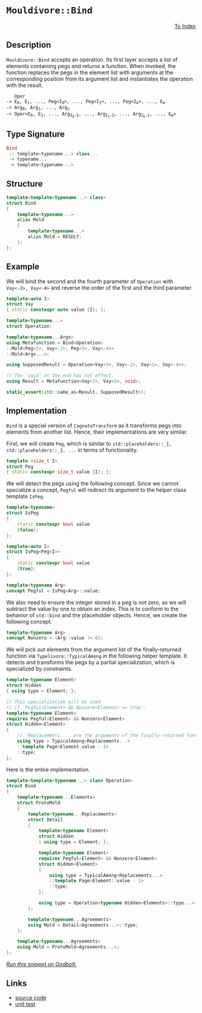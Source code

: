 <!-- Copyright 2024 Feng Mofan
SPDX-License-Identifier: Apache-2.0 -->

# `Mouldivore::Bind`

<p style='text-align: right;'><a href="../../../facilities/metafunctions.md#mouldivore-bind">To Index</a></p>

## Description

`Mouldivore::Bind` accepts an operation.
Its first layer accepts a list of elements containing pegs and returns a function.
When invoked, the function replaces the pegs in the element list with arguments at the corresponding position from its argument list and instantiates the operation with the result.

<pre><code>   Oper
-> E<sub>0</sub>, E<sub>1</sub>, ..., Peg&lt;I<sub>0</sub>&gt;, ..., Peg&lt;I<sub>1</sub>&gt;, ..., Peg&lt;I<sub>k</sub>&gt;, ..., E<sub>m</sub>
-> Arg<sub>0</sub>, Arg<sub>1</sub>, ..., Arg<sub>n</sub>
-> Oper&lt;E<sub>0</sub>, E<sub>1</sub>, ..., Arg<sub>I<sub>0</sub>-1</sub>, ..., Arg<sub>I<sub>1</sub>-1</sub>, ..., Arg<sub>I<sub>k</sub>-1</sub>, ..., E<sub>m</sub>&gt;</code></pre>

## Type Signature

```Haskell
Bind
 :: template<typename...> class...
 -> typename...
 -> template<typename...>
```

## Structure

```C++
template<template<typename...> class>
struct Bind
{
    template<typename...>
    alias Mold
    {
        template<typename...>
        alias Mold = RESULT;
    };
};
```

## Example

We will bind the second and the fourth parameter of `Operation` with `Vay<-2>, Vay<-4>` and reverse the order of the first and the third parameter.

```C++
template<auto I>
struct Vay
{ static constexpr auto value {I}; };

template<typename...>
struct Operation;

template<typename...Args>
using Metafunction = Bind<Operation>
::Mold<Peg<2>, Vay<-2>, Peg<1>, Vay<-4>>
::Mold<Args...>;

using SupposedResult = Operation<Vay<3>, Vay<-2>, Vay<1>, Vay<-4>>;

// The `void` at the end has not effect.
using Result = Metafunction<Vay<1>, Vay<3>, void>;

static_assert(std::same_as<Result, SupposedResult>);
```

## Implementation

`Bind` is a special version of `CognateTransform` as it transforms pegs into elements from another list. Hence, their implementations are very similar.

First, we will create `Peg`, which is similar to `std::placeholders::_1, std::placeholders::_2, ...` in terms of functionality.

```C++
template <size_t I>
struct Peg
{ static constexpr size_t value {I}; };
```

We will detect the pegs using the following concept.
Since we cannot specialize a concept, `Pegful` will redirect its argument to the helper class template `IsPeg`.

```C++
template<typename>
struct IsPeg
{
    static constexpr bool value
    {false};
};

template<auto I>
struct IsPeg<Peg<I>>
{
    static constexpr bool value
    {true};
};

template<typename Arg>
concept Pegful = IsPeg<Arg>::value;
```

We also need to ensure the integer stored in a peg is not zero, as we will subtract the value by one to obtain an index.
This is to conform to the behavior of `std::bind` and the placeholder objects.
Hence, we create the following concept.

```C++
template<typename Arg>
concept Nonzero = (Arg::value != 0);
```

We will pick out elements from the argument list of the finally-returned function via `Typelivore::TypicalAmong` in the following helper template.
It detects and transforms the pegs by a partial specialization, which is specialized by constraints.

```C++
template<typename Element>
struct Hidden
{ using type = Element; };

// This specialization will be used
// if `Pegful<Element> && Nonzero<Element> == true`.
template<typename Element>
requires Pegful<Element> && Nonzero<Element>
struct Hidden<Element> 
{
    // `Replacements...` are the arguments of the finally-returned function
    using type = TypicalAmong<Replacements...>
    ::template Page<Element.value - 1>
    ::type;
};
```

Here is the entire implementation.

```C++
template<template<typename...> class Operation>
struct Bind
{
    template<typename...Elements>
    struct ProtoMold
    {
        template<typename...Replacements>
        struct Detail
        {
            template<typename Element>
            struct Hidden 
            { using type = Element; };

            template<typename Element>
            requires Pegful<Element> && Nonzero<Element>
            struct Hidden<Element>
            { 
                using type = TypicalAmong<Replacements...>
                ::template Page<Element::value - 1>
                ::type; 
            };

            using type = Operation<typename Hidden<Elements>::type...>;
        };

        template<typename...Agreements>
        using Mold = Detail<Agreements...>::type;
    };

    template<typename...Agreements>
    using Mold = ProtoMold<Agreements...>;
};
```

[*Run this snippet on Godbolt.*](https://godbolt.org/#z:OYLghAFBqd5QCxAYwPYBMCmBRdBLAF1QCcAaPECAMzwBtMA7AQwFtMQByARg9KtQYEAysib0QXACx8BBAKoBnTAAUAHpwAMvAFYTStJg1DIApACYAQuYukl9ZATwDKjdAGFUtAK4sGIAKwAzKSuADJ4DJgAcj4ARpjEEmYA7KQADqgKhE4MHt6%2BehlZjgLhkTEs8YlcXBq2mPYlDEIETMQEeT5%2BQfWNOS1tBGXRcQlJqQqt7Z0FXLZTQxEjlWM1GgCUtqhexMjsHOaBEcjeWADUJoFuyJPoWFSX2CYaAILPLwD0AFQ/X2fKmGAZ1%2BXw%2B7wImBYaQMEIuVyyAC9MAB9AhnACSj3ek2IXgc/0B7xMyQsZ0mTEcyDOaAYk0wqjSxDJeCRqLOADcxF5MBcSZjkgARS6k4lCwJWV7vb6/AnAKheWjA35g14QqEwzCXNwEACeaUYrE1gSerxxeLR6IUAOARJJ7zODrJrUp1IEdIZTNiqE8HK5mtejt5FioYiUouFtrFEreqsh0IpRrcTC8RAxWNNBFx%2BMt1q1uaumON6bedoDjvJLpp7sZZy9Ps53n9L0DxIsme54fFkYjktj6oTWt1%2BuYbDOL2INqLrxpezSaOt8sVlwFGKthKu48n2BAIAbHa7vc%2BILOUQESOIqCVPxVLzV8Yhg71BtHm%2BLM8wc5PZ4Sl%2BXZwgm47nuPJgGAf4bD2MZHjKAAqep4KItAvCwAhAiCN53hqj7DoaAB0%2BHYPQbCCAoxZmvicFpAhYjIahQadtG4JxlhVxDs%2BPIAGJ4MQkxke2FHwYhtFGFqXE8QQxatvajqYQO8IsiiFrFoG5HzheRDKEwwA8lJgqQdJDqyQ%2B8mskpU7No6xCYAAjl43GYAo/6FmKAoQWWDqqf86moJp2laoWJoWQ6rZnF4WRGGcbFwiuYm8eKvJRkS7mRcxclJimqD4bhLzAFZkKMAQpHmYGYURECvk6YEK7KN5FVajleXEYVWWPDubH6XpB5QUZiZsSOnHcZMpCRU%2B/VnEImA0ugw19Xh%2BEAPIEAgCRFYFnmUdRSEoSJVyxQQw0TVNw2LctPEteZUnJT1WqIopabFeW/FqagGlaTpyUhaVEVRX%2BG1Cdtk5uCdK3nduIA9V5L0%2BW9/lnAAtGcZiteDT7Cgl%2BlXalxluLdbIBQZZxWbZ9mORAznLm5QVOlmz2vX5BbKY6n3hUCP1VWce1owxSVU9dJl3fjyVE3ZVmk%2BTVVcOsBOeTVUN1QzD3BSSoUsyN%2BrReNk0COgXOdYxmP9tjyZEFlDWYPlJGMw6X3lW9Guy3TiZmxbzX4ViXXc4e0o/GcFgROgV6gkxhu9VjvWjXNuGPNSBgKI5836sQFI5HxNO%2B/7trRoGfPahHbBZYRLurdLT2Q0QACyng6x9pZU9nYfYexWUAEofgYexNcXyUqaXAqYK0dAEy2teBqPMkN6xec8oXTVW2Pj1pwAEngdyMBc3fz8zZVq5VK4zwVuuJYe8%2Bjzns2jvvghzyfwsk7Ki5apfEnGhcZgAGzmG/X4MOeqCP0RB9FYn2puaM4y9V4MH/i7a%2Bm9lZD2AdbVWbMVx/RogDLUrd4wdwKgoUG8CEFtTDv8GGVwn5AT9PDM4XAYEEJRvqLmG8x6eygggxB29kFnATgkZOAhG5jXAVgSBpCAGW2NG1J8eCuon2YfglKIc%2BGR2dp3GhKtt6V1oAHP8fcB60Hqrlc2ndQbiPoVIpmeseb13kZPHC%2Bd8JKJwXPG2Zx1GaPZg7VALi9GNRwZIxi5ivYgkCUEm83s/gwQcoVQOISgkxOvDzQ4xxTiVWuAIWchVJJ9nvImY2l5BYvE8pXBgUMGA6kzk6ZOVIqwQg9GcHJvpGxBn5FGdGHtMksVzjYzAeCMxpy4UnJoGNbwTw6U3OxE4u4vCceXfuTB5QMAcDkDWfsGA6yuH0nhQjAo7k8VcfMbgkbGmGoU4ppSrhwwOdgYaezqGHOcQIE5Wo4aSHdlskAOy3CblwW7IsrTJmqyEF4NIRRMDoFbgoBUaI/zrIGVcY5RASlakCI8I59z4WnLcOc5Fdyiloq1Dcy52KHlnOeT8p4vyPgfDODBZaFw34aHZKgFeJg6W1LREtHkrgzgICYI5HFZxMBUCoJNAgUdXhOLBRCjW0zWhzIWbw2FqKBDovxSinFSrEVYoZUyn5%2Bt8nOgQsiHlSh2gQFuDuBQhpDVFTcBK2g%2B1xqAuBaChyELHhS3FBwTYtBOD%2BF4H4DgWhSCoE4G4aw1gyTbF2DpMwgQeCkAIJoT1mwADWARJC4Q0JILgyRAgaH8Bod%2Bb8zAAA5i36E4JIXgLAJAaDqP6wNwaOC8AUCAOoCaA2etIHAWAMBEAgG2AQNIKZyCUDQFCOgCQoiGk4KoYtb84Zv0kGcYAyAqRSFwmYXgILCAkBXnofgggRBiHYFIGQghFAqHUB20gug5gAHck5pE4DwL1Pq/WJqDZweaKYh1olQFQM4s752LuXauqh6azD/g8OO%2BgTJDiS14O2rQmwIBIDHVRWDI6IDoYnYkYAUgzB8DoBCHilBYgftiBENoOpn28Eo8wYgOp5qxG0MK2jpAx1NXmgwWgNHr1YFiF4YASZaC0BbdwXgWAWCGGAOIfj9kFnsgch%2B%2Bkk0Uz7DjRECE3rr20DwLEJOjGPBYA/ZmPA1aJOkCU8QL0Sg%2B7SaMHpowibNhUAMMABQAA1PAmA71cP9XGg9whEInukEFi9agP23v0DJlAYbLD6H0y2yAmxUBzhyOJuGtxlymEsNYMwDbrPEBXsplLvRhU5BcCsmYfg5hhCWBUKohRMjZAEDV5rxQcjDEa6scrcrmgLHa3MOwFWBADHaN10Y1R5iDCGzNibDWpsSE2AoSNexlvlo4L60g9beCNsA3OhdS6V1rog/%2BXAO64MxoQ/GlzmxlpMCwIkCAKaQCSECLhAAnIEZIkhM1mEkHSvNb9PubcraQatsbcJvy4G/Ytn3i2w/8Fm/w32347Y/Y25trbbsdpQ721D/af3DooNh1AMHJ3To4G0Fg7JkhwyYDHGTVDPu4S4Bmrd%2BAiDFfQPu2QR7xCnvC0oSL17dCEYfUwJ9EnX1bffdext37B0pjOP%2B2pxBaf08ZycZnXBWfs40FB8nGGEiv0CGYdYiGXNdrQ8b3DWGcOwZADTuncMddGD17UIjdqVpkYo1Rxj7H6PUeY6xhw7HOMFW47xj9AmhMibE%2BxqTMm5OBvwFZRTynr2qeQOp9jWmGgfr0wZ6jxn9iBrMxZuN1nbOYHsynsq1u3NaS8z5vzw52NBYF6Fs98gRdXsDeLmLznctWAS8X5LL2g3pbdJwLLBBVkClH/lwrCQeelanyN/rVX3CeC6Hoer5QltzCKK13Ie/ZjpBa00SbKxptb6aONjoF/at9cfwsW/TXhuDZf3ockC2j878NtVsdh1tJZNtttdtP0OB1dNcGcmcIo9c2cM1zsucSAzcbskMk1SAHsntKBZdwdIdWdM1khUdkgc1JAAdF05goCsdbAccsD8d4BCcB1f0Hc7dYMp02BOAacQMWAFB2QqR2QkCNRJhOdLs905gu8QsJAwtZAIsB8dAQBghJdpcX0ID5cG0v1ic/0ANeCl1%2BDBCOQRCExJgjcKcrtAhAhLdcdkMbcUAOCEh2CLDdxkAgVkRhDPtkRRCCBDUNdF1vcSMW0IByNr1g9A9LNwimMWM2NLNI9BBo8%2BM09MBBNhMxBE9LNk9HNy9JMFNHAlNxNA0c889LMC8dNA1i9DMdQy9TNisq9eAa9Mg69IQG9nM8c%2BB3NW9fN/NO9%2BcZChd5D%2B8otlDh9jB4sbAJ94BUsZ9aROAPgzVl9LACs9sisStJ8VsGhRs/AIBXA5tD9lgv8r9Os2tf8T9r8utFsgDhtNj%2Bsn85sH9%2BgP9LjDj/9n98hX9XjP9VgVs1sT1ZdIDMdOBYC%2BCBChCTCIQzCIALtucMCbDGD7tMBHsxgp8dNCCQAzBWcrD/B80s1a0rDkg4cMcFdOBsc207tSBU1JB/Avt/Bi135PtJBPsc0fsuBggdNAhNC9sSTbDsCdNN0iStCm0eT1hNhrMshnBJAgA%3D)

## Links

- [source code](../../../../conceptrodon/descend/descend/mouldivore/bind.hpp)
- [unit test](../../../../tests/unit/metafunctions/mouldivore/bind.test.hpp)

